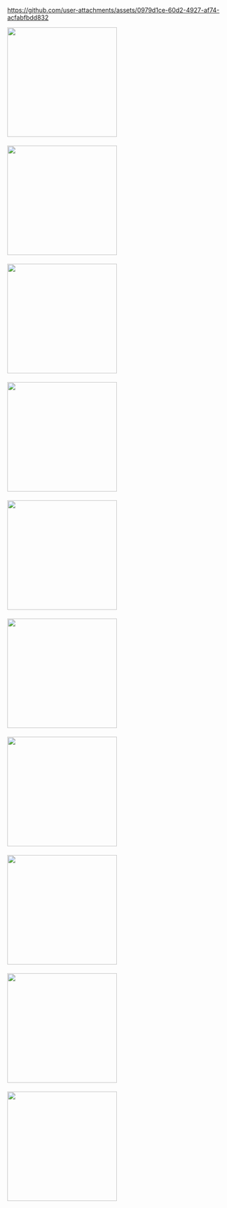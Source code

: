 <div style="display: flex; flex-wrap: wrap;">


https://github.com/user-attachments/assets/0979d1ce-60d2-4927-af74-acfabfbdd832


  





  <img src="https://github.com/user-attachments/assets/9dc5b86b-28a1-43f1-94d8-2ab31dcf66a6" width="250" style="margin-right: 20px; margin-bottom: 20px;">
  <img src="https://github.com/user-attachments/assets/95eb5226-1945-4586-9f61-50730cc9f32f"  width="250" style="margin-right: 20px; margin-bottom: 20px;">
 

  <img src="https://github.com/user-attachments/assets/5856cdd1-12f3-46a5-8e48-e179f3116e2b"  width="250" style="margin-right: 20px; margin-bottom: 20px;">
 
  <img src="https://github.com/user-attachments/assets/021e6939-f9de-4236-8d57-6b66fa8ac073"  width="250" style="margin-right: 20px; margin-bottom: 20px;">
  <img src="https://github.com/user-attachments/assets/c8353e01-00e9-4198-ba83-672b61730ea6"  width="250" style="margin-right: 20px; margin-bottom: 20px;">
  <img src="https://github.com/user-attachments/assets/a2ee025d-e05a-44f2-a360-fb891191473c"  width="250" style="margin-right: 20px; margin-bottom: 20px;">
  <img src="https://github.com/user-attachments/assets/c6a289b6-5b32-413f-9c88-26f735bd1628" width="250" style="margin-right: 20px; margin-bottom: 20px;">
  <img src="https://github.com/user-attachments/assets/882f9f95-2634-4f9f-93d4-30c5a26d4ef4"  width="250" style="margin-right: 20px; margin-bottom: 20px;">
  <img src="https://github.com/user-attachments/assets/b41f96b4-2cdf-4cf0-8e68-97243b6b83f8"  width="250" style="margin-right: 20px; margin-bottom: 20px;">
  <img src="https://github.com/user-attachments/assets/21014bf0-a839-456e-baf8-9c17f877bbc6" width="250" style="margin-right: 20px; margin-bottom: 20px;">
  
</div>
